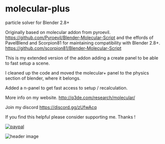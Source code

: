 # molecular-plus
particle solver for Blender 2.8+

Originally based on molecular addon from pyroevil. https://github.com/Pyroevil/Blender-Molecular-Script
and the effords of PavelBlend and Scorpion81 for maintaining compatibility with Blender 2.8+. https://github.com/scorpion81/Blender-Molecular-Script

This is my extended version of the addon adding a create panel to be able to fast setup a scene.

I cleaned up the code and moved the molecular+ panel to the physics section of blender, where it belongs.

Added a n-panel to get fast access to setup / recalculation.

More info on my website. http://q3de.com/research/molecular/

Join my discord https://discord.gg/zUfwAcq

If you find this helpful please consider supporting me. Thanks !

[![paypal](https://www.paypalobjects.com/en_US/DK/i/btn/btn_donateCC_LG.gif)](https://www.paypal.com/cgi-bin/webscr?cmd=_s-xclick&hosted_button_id=J7W7MNCKVBYAA)

![header image](https://github.com/u3dreal/molecular-plus/blob/main/doc/molecular-plus.png)






